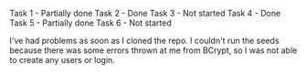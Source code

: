 Task 1 - Partially done
Task 2 - Done
Task 3 - Not started
Task 4 - Done
Task 5 - Partially done
Task 6 - Not started

I've had problems as soon as I cloned the repo. I couldn't run the seeds because there was some errors thrown at me from BCrypt, so I was not able to create any users or login.
